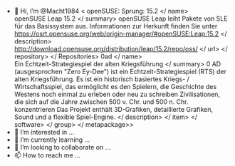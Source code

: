 - 👋 Hi, I’m @Macht1984 <<metapackage xmlns: os = "http://opensuse.org/Standards/One_Click_Install" xmlns = "http://opensuse.org/Standards/One_Click_Install">
  <group distversion = "openSUSE Leap 15.2">
    <Repositories>
      <Repository empfohlen = "wahr">
        <name> openSUSE: Sprung: 15.2 </ name>
        <summary> openSUSE Leap 15.2 </ summary>
        <description> openSUSE Leap leiht Pakete von SLE für das Basissystem aus. Informationen zur Herkunft finden Sie unter https://osrt.opensuse.org/web/origin-manager/#openSUSE:Leap:15.2 </ description>
        <url> http://download.opensuse.org/distribution/leap/15.2/repo/oss/ </ url>
      </ repository>
    </ Repositories>
    <Software>
      <item>
        <name> 0ad </ name>
        <summary> Ein Echtzeit-Strategiespiel der alten Kriegsführung </ summary>
        <description> 0 AD (ausgesprochen "Zero Ey-Dee") ist ein Echtzeit-Strategiespiel (RTS)
der alten Kriegsführung. Es ist ein historisch basiertes Kriegs- / Wirtschaftsspiel, das
ermöglicht es den Spielern, die Geschichte des Westens noch einmal zu erleben oder neu zu schreiben
Zivilisationen, die sich auf die Jahre zwischen 500 v. Chr. und 500 n. Chr. konzentrieren
Das Projekt enthält 3D-Grafiken, detaillierte Grafiken, Sound und a
flexible Spiel-Engine. </ description>
      </ item>
    </ software>
  </ group>
</ metapackage>>
- 👀 I’m interested in ...
- 🌱 I’m currently learning ...
- 💞️ I’m looking to collaborate on ...
- 📫 How to reach me ...

<!---∆>
Macht1984/Macht1984 is a ✨ special ✨ repository because its `README.md` (this file) appears on your GitHub profile.
You can click the Preview link to hhh
take a look at your changes.
--->
